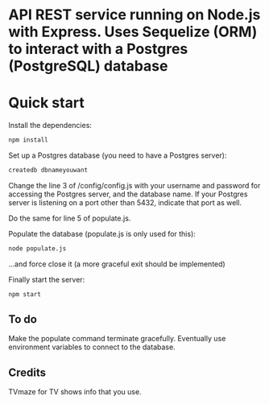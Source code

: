 # API REST service running on Node.js with Express. Uses Sequelize (ORM) to interact with a Postgres (PostgreSQL) database

# Quick start

Install the dependencies:

```bash
npm install
```

Set up a Postgres database (you need to have a Postgres server):

```bash
createdb dbnameyouwant
```

Change the line 3 of /config/config.js with your username and password for accessing the Postgres server, and the database name. If your Postgres server is listening on a port other than 5432, indicate that port as well.

Do the same for line 5 of populate.js.

Populate the database (populate.js is only used for this):

```bash
node populate.js
```

...and force close it (a more graceful exit should be implemented)

Finally start the server:

```bash
npm start
```

## To do
Make the populate command terminate gracefully.
Eventually use environment variables to connect to the database.

## Credits
TVmaze for TV shows info that you use.
